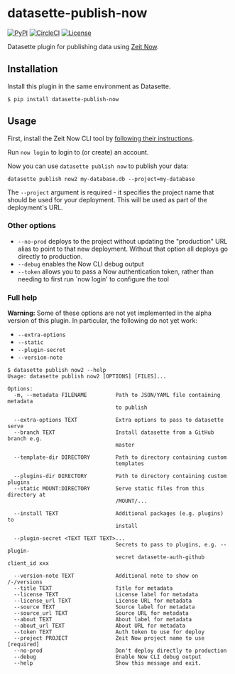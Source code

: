 # datasette-publish-now

[![PyPI](https://img.shields.io/pypi/v/datasette-publish-now.svg)](https://pypi.org/project/datasette-publish-now/)
[![CircleCI](https://circleci.com/gh/simonw/datasette-publish-now.svg?style=svg)](https://circleci.com/gh/simonw/datasette-publish-now)
[![License](https://img.shields.io/badge/license-Apache%202.0-blue.svg)](https://github.com/simonw/datasette-publish-now/blob/master/LICENSE)

Datasette plugin for publishing data using [Zeit Now](https://now.io/).

## Installation

Install this plugin in the same environment as Datasette.

    $ pip install datasette-publish-now

## Usage

First, install the Zeit Now CLI tool by [following their instructions](https://zeit.co/download).

Run `now login` to login to (or create) an account.

Now you can use `datasette publish now` to publish your data:

    datasette publish now2 my-database.db --project=my-database

The `--project` argument is required - it specifies the project name that should be used for your deployment. This will be used as part of the deployment's URL.

### Other options

* `--no-prod` deploys to the project without updating the "production" URL alias to point to that new deployment. Without that option all deploys go directly to production.
* `--debug` enables the Now CLI debug output
* `--token` allows you to pass a Now authentication token, rather than needing to first run `now login' to configure the tool

### Full help

**Warning:** Some of these options are not yet implemented in the alpha version of this plugin. In particular, the following do not yet work:

* `--extra-options`
* `--static`
* `--plugin-secret`
* `--version-note`

```
$ datasette publish now2 --help
Usage: datasette publish now2 [OPTIONS] [FILES]...

Options:
  -m, --metadata FILENAME         Path to JSON/YAML file containing metadata
                                  to publish

  --extra-options TEXT            Extra options to pass to datasette serve
  --branch TEXT                   Install datasette from a GitHub branch e.g.
                                  master

  --template-dir DIRECTORY        Path to directory containing custom
                                  templates

  --plugins-dir DIRECTORY         Path to directory containing custom plugins
  --static MOUNT:DIRECTORY        Serve static files from this directory at
                                  /MOUNT/...

  --install TEXT                  Additional packages (e.g. plugins) to
                                  install

  --plugin-secret <TEXT TEXT TEXT>...
                                  Secrets to pass to plugins, e.g. --plugin-
                                  secret datasette-auth-github client_id xxx

  --version-note TEXT             Additional note to show on /-/versions
  --title TEXT                    Title for metadata
  --license TEXT                  License label for metadata
  --license_url TEXT              License URL for metadata
  --source TEXT                   Source label for metadata
  --source_url TEXT               Source URL for metadata
  --about TEXT                    About label for metadata
  --about_url TEXT                About URL for metadata
  --token TEXT                    Auth token to use for deploy
  --project PROJECT               Zeit Now project name to use  [required]
  --no-prod                       Don't deploy directly to production
  --debug                         Enable Now CLI debug output
  --help                          Show this message and exit.
```
